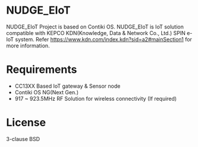 # NUDGE_EIoT

NUDGE_EIoT Project is based on Contiki OS.
NUDGE_EIoT is IoT solution compatible with KEPCO KDN(Knowledge, Data & Network Co., Ltd.) SPIN e-IoT system.
Refer https://www.kdn.com/index.kdn?sid=a2#mainSection1 for more information.

# Requirements

  - CC13XX Based IoT gateway & Sensor node
  - Contiki OS NG(Next Gen.)
  - 917 ~ 923.5MHz RF Solution for wireless connectivity (If required)

# License
3-clause BSD
